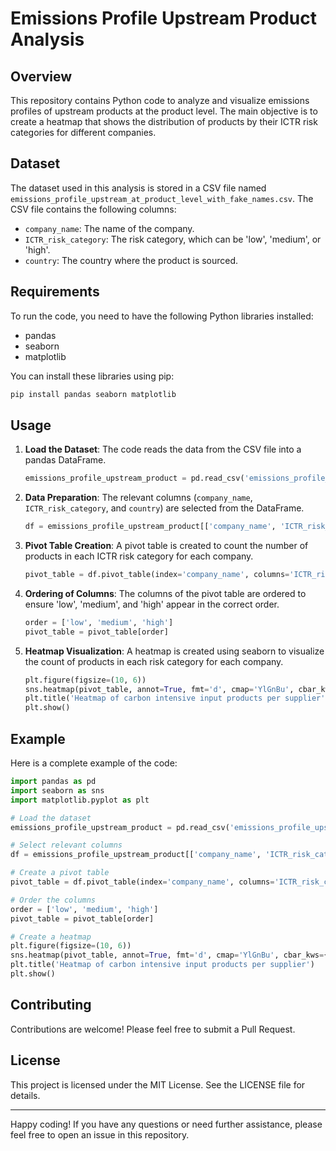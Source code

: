 # Emissions Profile Upstream Product Analysis

## Overview

This repository contains Python code to analyze and visualize emissions profiles of upstream products at the product level. The main objective is to create a heatmap that shows the distribution of products by their ICTR risk categories for different companies.

## Dataset

The dataset used in this analysis is stored in a CSV file named `emissions_profile_upstream_at_product_level_with_fake_names.csv`. The CSV file contains the following columns:
- `company_name`: The name of the company.
- `ICTR_risk_category`: The risk category, which can be 'low', 'medium', or 'high'.
- `country`: The country where the product is sourced.

## Requirements

To run the code, you need to have the following Python libraries installed:
- pandas
- seaborn
- matplotlib

You can install these libraries using pip:
```bash
pip install pandas seaborn matplotlib
```

## Usage

1. **Load the Dataset**: The code reads the data from the CSV file into a pandas DataFrame.
   ```python
   emissions_profile_upstream_product = pd.read_csv('emissions_profile_upstream_at_product_level_with_fake_names.csv')
   ```

2. **Data Preparation**: The relevant columns (`company_name`, `ICTR_risk_category`, and `country`) are selected from the DataFrame.
   ```python
   df = emissions_profile_upstream_product[['company_name', 'ICTR_risk_category', 'country']]
   ```

3. **Pivot Table Creation**: A pivot table is created to count the number of products in each ICTR risk category for each company.
   ```python
   pivot_table = df.pivot_table(index='company_name', columns='ICTR_risk_category', values='country', aggfunc='count', fill_value=0)
   ```

4. **Ordering of Columns**: The columns of the pivot table are ordered to ensure 'low', 'medium', and 'high' appear in the correct order.
   ```python
   order = ['low', 'medium', 'high']
   pivot_table = pivot_table[order]
   ```

5. **Heatmap Visualization**: A heatmap is created using seaborn to visualize the count of products in each risk category for each company.
   ```python
   plt.figure(figsize=(10, 6))
   sns.heatmap(pivot_table, annot=True, fmt='d', cmap='YlGnBu', cbar_kws={'label': 'Count'})
   plt.title('Heatmap of carbon intensive input products per supplier')
   plt.show()
   ```

## Example

Here is a complete example of the code:
```python
import pandas as pd
import seaborn as sns
import matplotlib.pyplot as plt

# Load the dataset
emissions_profile_upstream_product = pd.read_csv('emissions_profile_upstream_at_product_level_with_fake_names.csv')

# Select relevant columns
df = emissions_profile_upstream_product[['company_name', 'ICTR_risk_category', 'country']]

# Create a pivot table
pivot_table = df.pivot_table(index='company_name', columns='ICTR_risk_category', values='country', aggfunc='count', fill_value=0)

# Order the columns
order = ['low', 'medium', 'high']
pivot_table = pivot_table[order]

# Create a heatmap
plt.figure(figsize=(10, 6))
sns.heatmap(pivot_table, annot=True, fmt='d', cmap='YlGnBu', cbar_kws={'label': 'Count'})
plt.title('Heatmap of carbon intensive input products per supplier')
plt.show()
```

## Contributing

Contributions are welcome! Please feel free to submit a Pull Request.

## License

This project is licensed under the MIT License. See the LICENSE file for details.

---

Happy coding! If you have any questions or need further assistance, please feel free to open an issue in this repository.